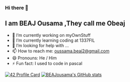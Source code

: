 ### Hi there 👋
## I am BEAJ Ousama ,They call me Obeaj
- 🔭 I’m currently working on myOwnStuff
- 🌱 I’m currently learning coding at 1337FIL
- 🤔 I’m looking for help with ...
- 📫 How to reach me: oussama.beaj2@gmail.com
- 😄 Pronouns: He / Him
- ⚡ Fun fact: I used to code in pascal

[![42 Profile Card](https://1337-readme.vercel.app/api/profile?cursus=42cursus&dark=true&login=obeaj)](https://github.com/mohouyizme/1337-readme) 
[![BEAJousama's GitHub stats](https://github-readme-stats.vercel.app/api?username=BEAJousama)](https://github.com/BEAJousama/github-readme-stats)
